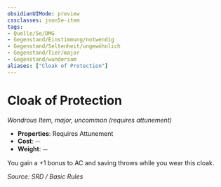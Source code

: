 ```yaml
---
obsidianUIMode: preview
cssclasses: json5e-item
tags:
- Quelle/5e/DMG
- Gegenstand/Einstimmung/notwendig
- Gegenstand/Seltenheit/ungewöhnlich
- Gegenstand/Tier/major
- Gegenstand/wundersam
aliases: ["Cloak of Protection"]
---
```

# Cloak of Protection
*Wondrous Item, major, uncommon (requires attunement)*  

- **Properties**: Requires Attunement
- **Cost**: ⏤
- **Weight**: ⏤

You gain a +1 bonus to AC and saving throws while you wear this cloak.

*Source: SRD / Basic Rules*